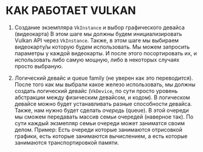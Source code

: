 # КАК РАБОТАЕТ VULKAN
1. Создание экземпляра `VkInstance` и выбор графического девайса (видеокарта)
    В этом шаге мы должны будем инициализировать Vulkan API через `VkInstance`. Также, в этом шаге мы выбираем видеокарту/ы которую будем использовать.
    Мы можем запросить параметры у каждой видеокарты. И после этого посортировать их, и использовать либо самую мощную, либо в некоторых случаях просто выбраную.

2. Логический девайс и queue family (не уверен как это переводится).
    После того как мы выбрали какое железо использовать, мы должны создать логический девайс (`VkDevice`, по сути просто уровень абстракции между физическим
    девайсом, и кодом). В логическом девайсе можно будет устанавливать разные способности девайса. Также, нам нужно будет сделать *очередь* (queue). В этой очереди
    мы сможем передавать массив семьи очередей (наверное так). По сути каждый экзмепляр семьи очереди может заниматся своим делом. Пример: Есть очереди которые
    занимаются отрисовкой графики, есть которые занимаются вычислением, а есть которые занимаются транспортировкой памяти.
